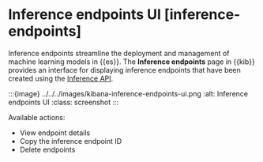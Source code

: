 # Inference endpoints UI [inference-endpoints]

Inference endpoints streamline the deployment and management of machine learning models in {{es}}. The **Inference endpoints** page in {{kib}} provides an interface for displaying inference endpoints that have been created using the [Inference API](https://www.elastic.co/guide/en/elasticsearch/reference/current/put-inference-api.html).

:::{image} ../../../images/kibana-inference-endpoints-ui.png
:alt: Inference endpoints UI
:class: screenshot
:::

Available actions:

* View endpoint details
* Copy the inference endpoint ID
* Delete endpoints